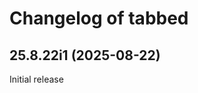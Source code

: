# Changelog of tabbed

[comment]: # (DO NOT MODIFY. new changelog goes here)

## 25.8.22i1 (2025-08-22)

Initial release
